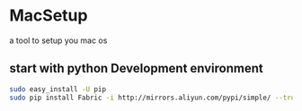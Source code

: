 # MacSetup
a tool to setup you mac os
## start with python Development environment
```bash
sudo easy_install -U pip
sudo pip install Fabric -i http://mirrors.aliyun.com/pypi/simple/ --trusted-host mirrors.aliyun.com
```
